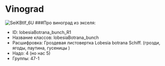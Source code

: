 # Vinograd
![SeiKBtIf_6U](https://user-images.githubusercontent.com/120749144/224935876-cee08de1-bd51-47a0-9f00-72b280e4cc55.jpg)
###Про виноград из экселя: 
 - ID: lobesiaBotrana_bunch_R1
 - Название классов: lobesiaBotrana_bunch
 - Расшифровка: Гроздевая листовертка Lobesia botrana Schiff. (грозди, ягоды, паутина, гусеницы )
 - Надо: 4 (но нас 5)
 - Группы: 47-1

